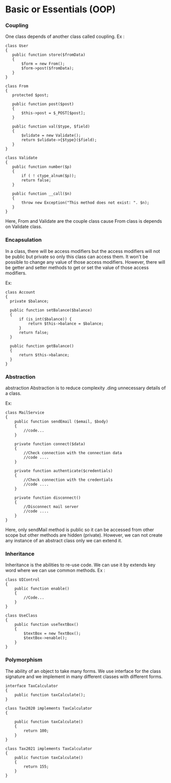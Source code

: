 # Basic or Essentials (OOP)

### Coupling
 One class depends of another class called coupling.
 Ex : 
 ```
 class User
{
    public function store($fromData)
    {
        $form = new From();
        $form->post($fromData);
    }
}

class From
{
    protected $post;

    public function post($post)
    {
        $this->post = $_POST[$post];
    }

    public function val($type, $field)
    {
        $vlidate = new Validate();
        return $vlidate->{$type}($field);
    }
}

class Validate
{
    public function number($p)
    {
        if ( ! ctype_alnum($p));
        return false;
    }

    public function __call($n)
    {
        throw new Exception("This method does not exist: ". $n);
    }
}

  ```
  Here, From and Validate are the couple class cause From class is depends on Validate class.
  
  ### Encapsulation
  
  In a class, there will be access modifiers but the access modifiers will not be public but private so only this class can access them.
It won't be possible to change any value of those access modifiers. However, there will be getter and setter methods to get or
set the value of those access modifiers.

Ex:
  ```
class Account
{
    private $balance;

    public function setBalance($balance)
    {
        if (is_int($balance)) {
            return $this->balance = $balance;
        }
        return false;
    }

    public function getBalance()
    {
        return $this->balance;
    }
}
```

  ### Abstraction
  abstraction Abstraction is to reduce complexity .ding unnecessary details of a class.
  
  Ex:
```
class MailService
{
    public function sendEmail ($email, $body)
    {
        //code...
    }

    private function connect($data)
    {
        //Check connection with the connection data
        //code ....
    }

    private function authenticate($credentials)
    {
        //Check connection with the credentials
        //code ....
    }

    private function disconnect()
    {
        //Disconnect mail server
        //code ....
    }
}
```
Here, only sendMail method is public so it can be accessed from other scope but other methods are hidden (private). However, we can not create any instance of an
abstract class only we can extend it.

### Inheritance
Inheritance is the abilities to re-use code. We can use it by extends key word where we can use common methods.
Ex :
```
class UIControl
{
    public function enable()
    {
        //Code...
    }
}

class UseClass
{
    public function useTextBox()
    {
        $textBox = new TextBox();
        $textBox->enable();
    }
}
```

### Polymorphism
The ability of an object to take many forms. We use interface for the class signature and we implement in many different classes with different forms.

```
interface TaxCalculator
{
    public function taxCalculate();
}

class Tax2020 implements TaxCalculator
{

    public function taxCalculate()
    {
        return 100;
    }
}

class Tax2021 implements TaxCalculator
{
    public function taxCalculate()
    {
        return 155;
    }
}
```

  
